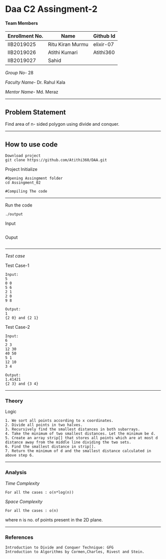 # Daa C2 Assingment-2
#### Team Members

|Enrollment No.|Name|Github Id|
|--------------|----|--------|
|IIB2019025|Ritu Kiran Murmu|elixir-07|
|IIB2019026|Atithi Kumari|Atithi360|
|IIB2019027|Sahid ||



*Group No-* 28

*Faculty Name-* Dr. Rahul Kala 

*Mentor Name-* Md. Meraz

---
## Problem Statement
Find area of n- sided polygon using divide and conquer.

---
## How to use code
```
Download project
git clone https://github.com/Atithi360/DAA.git
```
Project Initialize 
```
#Opening Assingment folder
cd Assingment_02

#Compiling The code
```
---

Run the code
```
./output
```
Input
```
```
Ouput 
```
```
---
*Test case*

Test Case-1
```
Input:
5
0 0
5 6
2 1 
2 0 
9 8 

Output:
1
{2 0} and {2 1}
```

Test Case-2
```
Input:
6
2 3
12 30
40 50
5 1
12 10
3 4

Output:
1.41421
{2 3} and {3 4}

```

---
### Theory
Logic
```
1. We sort all points according to x coordinates.
2. Divide all points in two halves.
3. Recursively find the smallest distances in both subarrays.
4. Take the minimum of two smallest distances. Let the minimum be d.
5. Create an array strip[] that stores all points which are at most d distance away from the middle line dividing the two sets.
6. Find the smallest distance in strip[].
7. Return the minimum of d and the smallest distance calculated in above step 6.
```

---
### Analysis

*Time Complexity*
```
For all the cases : o(n*log(n))
```
*Space Complexity*
```
For all the cases : o(n)
```
where n is no. of points present in the 2D plane.

---
### References
```
Introduction to Divide and Conquer Technique: GFG
Introduction to Algorithms by Cormen,Charles, Rivest and Stein.
```
